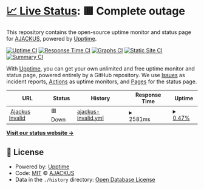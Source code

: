 # [📈 Live Status](https://ajackus.github.io/upptime-monitor): <!--live status--> **🟥 Complete outage**

This repository contains the open-source uptime monitor and status page for [AJACKUS](ajackus.com), powered by [Upptime](https://github.com/upptime/upptime).

[![Uptime CI](https://github.com/ajackus/upptime-monitor/workflows/Uptime%20CI/badge.svg)](https://github.com/ajackus/upptime-monitor/actions?query=workflow%3A%22Uptime+CI%22)
[![Response Time CI](https://github.com/ajackus/upptime-monitor/workflows/Response%20Time%20CI/badge.svg)](https://github.com/ajackus/upptime-monitor/actions?query=workflow%3A%22Response+Time+CI%22)
[![Graphs CI](https://github.com/ajackus/upptime-monitor/workflows/Graphs%20CI/badge.svg)](https://github.com/ajackus/upptime-monitor/actions?query=workflow%3A%22Graphs+CI%22)
[![Static Site CI](https://github.com/ajackus/upptime-monitor/workflows/Static%20Site%20CI/badge.svg)](https://github.com/ajackus/upptime-monitor/actions?query=workflow%3A%22Static+Site+CI%22)
[![Summary CI](https://github.com/ajackus/upptime-monitor/workflows/Summary%20CI/badge.svg)](https://github.com/ajackus/upptime-monitor/actions?query=workflow%3A%22Summary+CI%22)

With [Upptime](https://upptime.js.org), you can get your own unlimited and free uptime monitor and status page, powered entirely by a GitHub repository. We use [Issues](https://github.com/ajackus/upptime-monitor/issues) as incident reports, [Actions](https://github.com/ajackus/upptime-monitor/actions) as uptime monitors, and [Pages](https://ajackus.github.io/upptime-monitor) for the status page.

<!--start: status pages-->
<!-- This summary is generated by Upptime (https://github.com/upptime/upptime) -->
<!-- Do not edit this manually, your changes will be overwritten -->
<!-- prettier-ignore -->
| URL | Status | History | Response Time | Uptime |
| --- | ------ | ------- | ------------- | ------ |
| <img alt="" src="https://favicons.githubusercontent.com/ajackus.com" height="13"> [Ajackus Invalid](https://ajackus.com) | 🟥 Down | [ajackus-invalid.yml](https://github.com/ajackus/upptime-monitor/commits/HEAD/history/ajackus-invalid.yml) | <details><summary><img alt="Response time graph" src="./graphs/ajackus-invalid/response-time-week.png" height="20"> 2581ms</summary><br><a href="https://ajackus.github.io/upptime-monitor/history/ajackus-invalid"><img alt="Response time 2581" src="https://img.shields.io/endpoint?url=https%3A%2F%2Fraw.githubusercontent.com%2Fajackus%2Fupptime-monitor%2FHEAD%2Fapi%2Fajackus-invalid%2Fresponse-time.json"></a><br><a href="https://ajackus.github.io/upptime-monitor/history/ajackus-invalid"><img alt="24-hour response time 2581" src="https://img.shields.io/endpoint?url=https%3A%2F%2Fraw.githubusercontent.com%2Fajackus%2Fupptime-monitor%2FHEAD%2Fapi%2Fajackus-invalid%2Fresponse-time-day.json"></a><br><a href="https://ajackus.github.io/upptime-monitor/history/ajackus-invalid"><img alt="7-day response time 2581" src="https://img.shields.io/endpoint?url=https%3A%2F%2Fraw.githubusercontent.com%2Fajackus%2Fupptime-monitor%2FHEAD%2Fapi%2Fajackus-invalid%2Fresponse-time-week.json"></a><br><a href="https://ajackus.github.io/upptime-monitor/history/ajackus-invalid"><img alt="30-day response time 2581" src="https://img.shields.io/endpoint?url=https%3A%2F%2Fraw.githubusercontent.com%2Fajackus%2Fupptime-monitor%2FHEAD%2Fapi%2Fajackus-invalid%2Fresponse-time-month.json"></a><br><a href="https://ajackus.github.io/upptime-monitor/history/ajackus-invalid"><img alt="1-year response time 2581" src="https://img.shields.io/endpoint?url=https%3A%2F%2Fraw.githubusercontent.com%2Fajackus%2Fupptime-monitor%2FHEAD%2Fapi%2Fajackus-invalid%2Fresponse-time-year.json"></a></details> | <details><summary><a href="https://ajackus.github.io/upptime-monitor/history/ajackus-invalid">0.47%</a></summary><a href="https://ajackus.github.io/upptime-monitor/history/ajackus-invalid"><img alt="All-time uptime 0.47%" src="https://img.shields.io/endpoint?url=https%3A%2F%2Fraw.githubusercontent.com%2Fajackus%2Fupptime-monitor%2FHEAD%2Fapi%2Fajackus-invalid%2Fuptime.json"></a><br><a href="https://ajackus.github.io/upptime-monitor/history/ajackus-invalid"><img alt="24-hour uptime 0.47%" src="https://img.shields.io/endpoint?url=https%3A%2F%2Fraw.githubusercontent.com%2Fajackus%2Fupptime-monitor%2FHEAD%2Fapi%2Fajackus-invalid%2Fuptime-day.json"></a><br><a href="https://ajackus.github.io/upptime-monitor/history/ajackus-invalid"><img alt="7-day uptime 0.47%" src="https://img.shields.io/endpoint?url=https%3A%2F%2Fraw.githubusercontent.com%2Fajackus%2Fupptime-monitor%2FHEAD%2Fapi%2Fajackus-invalid%2Fuptime-week.json"></a><br><a href="https://ajackus.github.io/upptime-monitor/history/ajackus-invalid"><img alt="30-day uptime 0.47%" src="https://img.shields.io/endpoint?url=https%3A%2F%2Fraw.githubusercontent.com%2Fajackus%2Fupptime-monitor%2FHEAD%2Fapi%2Fajackus-invalid%2Fuptime-month.json"></a><br><a href="https://ajackus.github.io/upptime-monitor/history/ajackus-invalid"><img alt="1-year uptime 0.47%" src="https://img.shields.io/endpoint?url=https%3A%2F%2Fraw.githubusercontent.com%2Fajackus%2Fupptime-monitor%2FHEAD%2Fapi%2Fajackus-invalid%2Fuptime-year.json"></a></details>

<!--end: status pages-->

[**Visit our status website →**](https://ajackus.github.io/upptime-monitor)

## 📄 License

- Powered by: [Upptime](https://github.com/upptime/upptime)
- Code: [MIT](./LICENSE) © [AJACKUS](ajackus.com)
- Data in the `./history` directory: [Open Database License](https://opendatacommons.org/licenses/odbl/1-0/)
